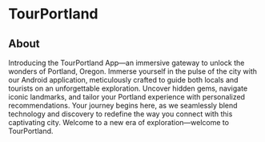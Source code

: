 # TourPortland

## About

Introducing the TourPortland App—an immersive gateway to unlock the wonders of Portland, Oregon. Immerse yourself in the pulse of the city with our Android application, meticulously crafted to guide both locals and tourists on an unforgettable exploration. Uncover hidden gems, navigate iconic landmarks, and tailor your Portland experience with personalized recommendations. Your journey begins here, as we seamlessly blend technology and discovery to redefine the way you connect with this captivating city. Welcome to a new era of exploration—welcome to TourPortland.
